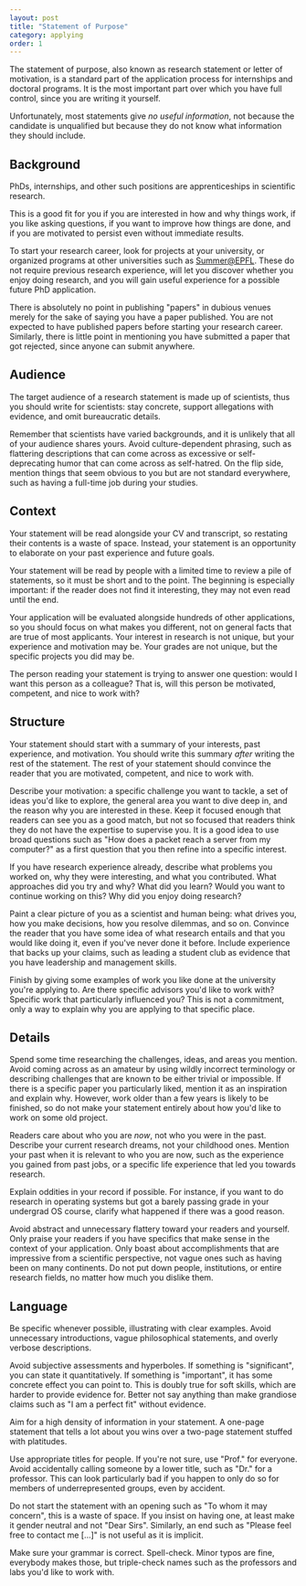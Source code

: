 ```yaml
---
layout: post
title: "Statement of Purpose"
category: applying
order: 1
---
```


The statement of purpose, also known as research statement or letter of motivation, is a standard part of the application process for internships and doctoral programs.
It is the most important part over which you have full control, since you are writing it yourself.

Unfortunately, most statements give _no useful information_, not because the candidate is unqualified but because they do not know what information they should include.


## Background

PhDs, internships, and other such positions are apprenticeships in scientific research.

This is a good fit for you if you are interested in how and why things work, if you like asking questions, if you want to improve how things are done, and if you are motivated to persist even without immediate results.

To start your research career, look for projects at your university, or organized programs at other universities such as [Summer@EPFL](https://summer.epfl.ch/).
These do not require previous research experience, will let you discover whether you enjoy doing research, and you will gain useful experience for a possible future PhD application.

There is absolutely no point in publishing "papers" in dubious venues merely for the sake of saying you have a paper published.
You are not expected to have published papers before starting your research career.
Similarly, there is little point in mentioning you have submitted a paper that got rejected, since anyone can submit anywhere.


## Audience

The target audience of a research statement is made up of scientists, thus you should write for scientists: stay concrete, support allegations with evidence, and omit bureaucratic details.

Remember that scientists have varied backgrounds, and it is unlikely that all of your audience shares yours.
Avoid culture-dependent phrasing, such as flattering descriptions that can come across as excessive or self-deprecating humor that can come across as self-hatred.
On the flip side, mention things that seem obvious to you but are not standard everywhere, such as having a full-time job during your studies.


## Context

Your statement will be read alongside your CV and transcript, so restating their contents is a waste of space.
Instead, your statement is an opportunity to elaborate on your past experience and future goals.

Your statement will be read by people with a limited time to review a pile of statements, so it must be short and to the point.
The beginning is especially important: if the reader does not find it interesting, they may not even read until the end.

Your application will be evaluated alongside hundreds of other applications, so you should focus on what makes you different, not on general facts that are true of most applicants.
Your interest in research is not unique, but your experience and motivation may be. Your grades are not unique, but the specific projects you did may be.

The person reading your statement is trying to answer one question: would I want this person as a colleague? That is, will this person be motivated, competent, and nice to work with?


## Structure

Your statement should start with a summary of your interests, past experience, and motivation. You should write this summary _after_ writing the rest of the statement.
The rest of your statement should convince the reader that you are motivated, competent, and nice to work with.

Describe your motivation: a specific challenge you want to tackle, a set of ideas you'd like to explore, the general area you want to dive deep in, and the reason why you are interested in these.
Keep it focused enough that readers can see you as a good match, but not so focused that readers think they do not have the expertise to supervise you.
It is a good idea to use broad questions such as "How does a packet reach a server from my computer?" as a first question that you then refine into a specific interest.

If you have research experience already, describe what problems you worked on, why they were interesting, and what you contributed.
What approaches did you try and why? What did you learn? Would you want to continue working on this? Why did you enjoy doing research?

Paint a clear picture of you as a scientist and human being: what drives you, how you make decisions, how you resolve dilemmas, and so on.
Convince the reader that you have some idea of what research entails and that you would like doing it, even if you've never done it before.
Include experience that backs up your claims, such as leading a student club as evidence that you have leadership and management skills.

Finish by giving some examples of work you like done at the university you're applying to. Are there specific advisors you'd like to work with?
Specific work that particularly influenced you? This is not a commitment, only a way to explain why you are applying to that specific place.


## Details

Spend some time researching the challenges, ideas, and areas you mention.
Avoid coming across as an amateur by using wildly incorrect terminology or describing challenges that are known to be either trivial or impossible.
If there is a specific paper you particularly liked, mention it as an inspiration and explain why.
However, work older than a few years is likely to be finished, so do not make your statement entirely about how you'd like to work on some old project.

Readers care about who you are _now_, not who you were in the past. Describe your current research dreams, not your childhood ones.
Mention your past when it is relevant to who you are now, such as the experience you gained from past jobs, or a specific life experience that led you towards research.

Explain oddities in your record if possible.
For instance, if you want to do research in operating systems but got a barely passing grade in your undergrad OS course, clarify what happened if there was a good reason.

Avoid abstract and unnecessary flattery toward your readers and yourself.
Only praise your readers if you have specifics that make sense in the context of your application.
Only boast about accomplishments that are impressive from a scientific perspective, not vague ones such as having been on many continents.
Do not put down people, institutions, or entire research fields, no matter how much you dislike them.


## Language

Be specific whenever possible, illustrating with clear examples.
Avoid unnecessary introductions, vague philosophical statements, and overly verbose descriptions.

Avoid subjective assessments and hyperboles. If something is "significant", you can state it quantitatively.
If something is "important", it has some concrete effect you can point to.
This is doubly true for soft skills, which are harder to provide evidence for.
Better not say anything than make grandiose claims such as "I am a perfect fit" without evidence.

Aim for a high density of information in your statement.
A one-page statement that tells a lot about you wins over a two-page statement stuffed with platitudes.

Use appropriate titles for people. If you're not sure, use "Prof." for everyone.
Avoid accidentally calling someone by a lower title, such as "Dr." for a professor.
This can look particularly bad if you happen to only do so for members of underrepresented groups, even by accident.

Do not start the statement with an opening such as "To whom it may concern", this is a waste of space.
If you insist on having one, at least make it gender neutral and not "Dear Sirs".
Similarly, an end such as "Please feel free to contact me [...]" is not useful as it is implicit.

Make sure your grammar is correct. Spell-check.
Minor typos are fine, everybody makes those, but triple-check names such as the professors and labs you'd like to work with.
